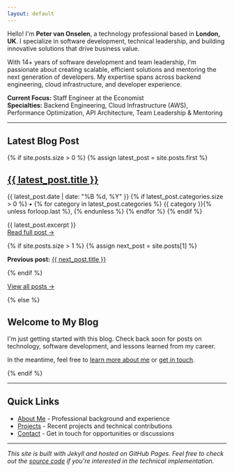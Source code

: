 ```yaml
---
layout: default
---
```


Hello! I'm **Peter van Onselen**, a technology professional based in **London, UK**. I specialize in software development, technical leadership, and building innovative solutions that drive business value.

With 14+ years of software development and team leadership, I'm passionate about creating scalable, efficient solutions and mentoring the next generation of developers. My expertise spans across backend engineering, cloud infrastructure, and developer experience.

**Current Focus:** Staff Engineer at the Economist  
**Specialties:** Backend Engineering, Cloud Infrastructure (AWS), Performance Optimization, API Architecture, Team Leadership & Mentoring

---

## Latest Blog Post

{% if site.posts.size > 0 %}
{% assign latest_post = site.posts.first %}
<div class="card">
  <h2><a href="{{ latest_post.url | relative_url }}">{{ latest_post.title }}</a></h2>
  <p class="post-meta">{{ latest_post.date | date: "%B %d, %Y" }}
  {% if latest_post.categories.size > 0 %}
  •
  {% for category in latest_post.categories %}
    <span class="category">{{ category }}</span>{% unless forloop.last %}, {% endunless %}
  {% endfor %}
  {% endif %}
  </p>
  <div class="post-excerpt">
    {{ latest_post.excerpt }}
  </div>
  <a href="{{ latest_post.url | relative_url }}" class="btn">Read full post →</a>
</div>

{% if site.posts.size > 1 %}
{% assign next_post = site.posts[1] %}
<p><strong>Previous post:</strong> <a href="{{ next_post.url | relative_url }}">{{ next_post.title }}</a></p>
{% endif %}

<p><a href="/blog/">View all posts →</a></p>

{% else %}
<div class="card">
  <h2>Welcome to My Blog</h2>
  <p>I'm just getting started with this blog. Check back soon for posts on technology, software development, and lessons learned from my career.</p>
  <p>In the meantime, feel free to <a href="/about/">learn more about me</a> or <a href="/contact/">get in touch</a>.</p>
</div>
{% endif %}

---

## Quick Links

- [About Me](/about/) - Professional background and experience
- [Projects](/projects/) - Recent projects and technical contributions  
- [Contact](/contact/) - Get in touch for opportunities or discussions

---

*This site is built with Jekyll and hosted on GitHub Pages. Feel free to check out the [source code](https://github.com/vanonselenp/vanonselenp.github.io) if you're interested in the technical implementation.*
